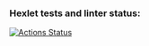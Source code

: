 ### Hexlet tests and linter status:
[![Actions Status](https://github.com/UotanKlein/layout-designer-project-58/actions/workflows/hexlet-check.yml/badge.svg)](https://github.com/UotanKlein/layout-designer-project-58/actions)